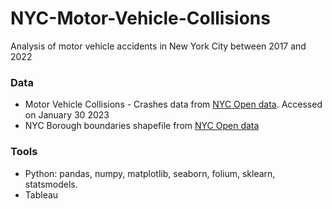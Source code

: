 # NYC-Motor-Vehicle-Collisions
Analysis of motor vehicle accidents in New York City between 2017 and 2022
### Data
* Motor Vehicle Collisions - Crashes data from [NYC Open data](https://data.cityofnewyork.us/Public-Safety/Motor-Vehicle-Collisions-Crashes/h9gi-nx95). Accessed on January 30 2023
* NYC Borough boundaries shapefile from [NYC Open data](https://data.cityofnewyork.us/City-Government/Borough-Boundaries/tqmj-j8zm)
### Tools
* Python: pandas, numpy, matplotlib, seaborn, folium, sklearn, statsmodels.
* Tableau

